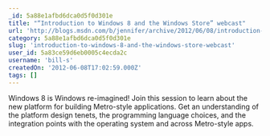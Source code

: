 ```yaml
---
_id: 5a88e1afbd6dca0d5f0d301e
title: "“Introduction to Windows 8 and the Windows Store” webcast"
url: 'http://blogs.msdn.com/b/jennifer/archive/2012/06/08/introduction-to-windows-8-and-the-windows-store-webcast.aspx'
category: 5a88e1afbd6dca0d5f0d301e
slug: 'introduction-to-windows-8-and-the-windows-store-webcast'
user_id: 5a83ce59d6eb0005c4ecda2c
username: 'bill-s'
createdOn: '2012-06-08T17:02:59.000Z'
tags: []
---
```


Windows 8 is Windows re-imagined! Join this session to learn about the new platform for building Metro-style applications. Get an understanding of the platform design tenets, the programming language choices, and the integration points with the operating system and across Metro-style apps.
